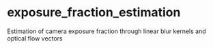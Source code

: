 # exposure_fraction_estimation
Estimation of camera exposure fraction through linear blur kernels and optical flow vectors
